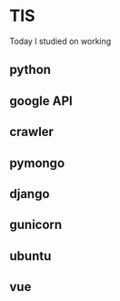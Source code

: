 # TIS
Today I studied on working

## python
## google API
## crawler
## pymongo
## django

## gunicorn


## ubuntu

## vue
